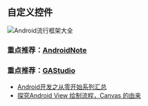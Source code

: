 ## 自定义控件
![Android流行框架大全](https://raw.githubusercontent.com/jeterlee/android-dev-note/master/assets/View%E7%9A%84%E7%BB%98%E5%88%B6%E6%B5%81%E7%A8%8B.jpeg)

### 重点推荐：[AndroidNote](https://github.com/GcsSloop/AndroidNote)
### 重点推荐：[GAStudio](https://blog.csdn.net/tianjian4592)

- [Android开发之从零开始系列汇总](https://juejin.im/post/5a31de96f265da432241355c)
- [探究Android View 绘制流程，Canvas 的由来](http://www.apkbus.com/blog-944555-76863.html)